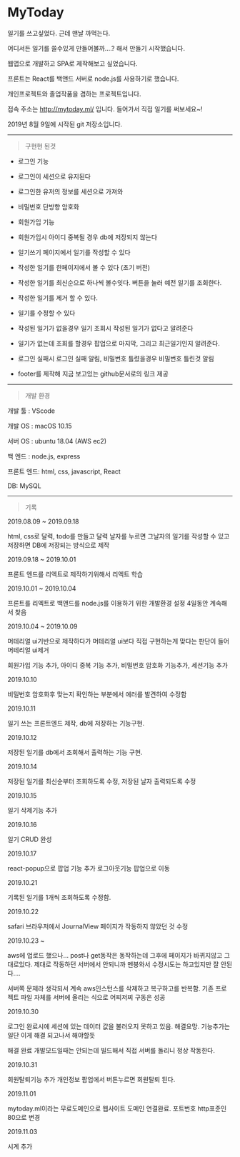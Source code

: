 
# MyToday

일기를 쓰고싶었다. 근데 맨날 까먹는다.

어디서든 일기를 쓸수있게 만들어볼까....? 해서 만들기 시작했습니다.

웹앱으로 개발하고 SPA로 제작해보고 싶었습니다.

프론트는 React를 백앤드 서버로 node.js를 사용하기로 했습니다.

개인프로젝트와 졸업작품을 겸하는 프로젝트입니다.


접속 주소는 http://mytoday.ml/ 입니다. 들어가서 직접 일기를 써보세요~!


2019년 8월 9일에 시작된 git 저장소입니다.

---

> 구현현 된것

- 로그인 기능 

- 로그인이 세션으로 유지된다

- 로그인한 유저의 정보를 세션으로 가져와 

- 비밀번호 단방향 암호화

- 회원가입 기능

- 회원가입시 아이디 중복될 경우 db에 저장되지 않는다

- 일기쓰기 페이지에서 일기를 작성할 수 있다

- 작성한 일기를 한페이지에서 볼 수 있다 (초기 버전)

- 작성한 일기를 최신순으로 하나씩 볼수잇다. 버튼을 눌러 예전 일기를 조회한다.

- 작성한 일기를 제거 할 수 있다.

- 일기를 수정할 수 있다

- 작성된 일기가 없을경우 일기 조회시 작성된 일기가 없다고 알려준다

- 일기가 없는데 조회를 할경우 팝업으로 마지막, 그리고 최근일기인지 알려준다.

- 로그인 실패시 로그인 실패 알림, 비밀번호 틀렸을경우 비밀번호 틀린것 알림

- footer를 제작해 지금 보고있는 github문서로의 링크 제공




---

> 개발 환경

개발 툴 : VScode

개발 OS : macOS 10.15 

서버 OS : ubuntu 18.04 (AWS ec2)

백 엔드 : node.js, express

프론트 엔드: html, css, javascript, React

DB: MySQL

---

> 기록

2019.08.09 ~ 2019.09.18

html, css로 달력, todo를 만들고 달력 날자를 누르면 그날자의 일기를 작성할 수 있고 저장하면 DB에 저장되는 방식으로 제작




2019.09.18 ~ 2019.10.01

프론트 엔드를 리엑트로 제작하기위해서 리엑트 학습




2019.10.01 ~ 2019.10.04

프론트를 리엑트로 백앤드를 node.js를 이용하기 위한 개발환경 설정 4일동안 계속해서 찾음




2019.10.04 ~ 2019.10.09

머테리얼 ui기반으로 제작하다가 머테리얼 ui보다 직접 구현하는게 맞다는 판단이 들어 머테리얼 ui제거

회원가입 기능 추가, 아이디 중복 기능 추가, 비밀번호 암호화 기능추가, 세션기능 추가




2019.10.10

비밀번호 암호화후 맞는지 확인하는 부분에서 에러를 발견하여 수정함





2019.10.11

일기 쓰는 프론트엔드 제작, db에 저장하는 기능구현.




2019.10.12

저장된 일기를 db에서 조회해서 출력하는 기능 구현.




2019.10.14

저장된 일기를 최신순부터 조회하도록 수정, 저장된 날자 출력되도록 수정




2019.10.15 

일기 삭제기능 추가




2019.10.16

일기 CRUD 완성



2019.10.17

react-popup으로 팝업 기능 추가 
로그아웃기능 팝업으로 이동


2019.10.21

기록된 일기를 1개씩 조회하도록 수정함.

2019.10.22 

safari 브라우저에서 JournalView 페이지가 작동하지 않았던 것 수정

2019.10.23 ~ 

aws에 업로드 했으나... post나 get동작은 동작하는데 그후에 페이지가 바뀌지않고 그대로있다.
제대로 작동하던 서버에서 안되니까 멘붕와서 수정시도는 하고있지만 잘 안된다.... 

서버쪽 문제라 생각되서 계속 aws인스턴스를 삭제하고 복구하고를 반복함.
기존 프로젝트 파일 자체를 서버에 올리는 식으로 어찌저찌 구동은 성공

2019.10.30 

로그인 완료시에 세션에 있는 데이터 값을 불러오지 못하고 있음. 해결요망. 
기능추가는 일단 이게 해결 되고나서 해야할듯

해결 완료 개발모드일때는 안되는데 빌드해서 직접 서버를 돌리니 정상 작동한다.

2019.10.31 

회원탈퇴기능 추가 개인정보 팝업에서 버튼누르면 회원탈퇴 된다.

2019.11.01

mytoday.ml이라는 무료도메인으로 웹사이트 도메인 연결완료.
포트번호 http표준인 80으로 변경 

2019.11.03 

시계 추가

